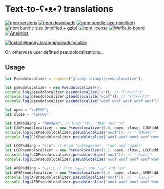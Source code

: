 # Text-to-ʕ•ᴥ•ʔ translations

[![npm versions](https://img.shields.io/npm/v/@randy.tarampi/pseudolocalize.svg?style=flat-square)](https://www.npmjs.com/package/@randy.tarampi/pseudolocalize) [![npm downloads](https://img.shields.io/npm/dt/@randy.tarampi/pseudolocalize.svg?style=flat-square)](https://www.npmjs.com/package/@randy.tarampi/pseudolocalize) [![npm bundle size (minified)](https://img.shields.io/bundlephobia/min/@randy.tarampi/pseudolocalize.svg?style=flat-square)](https://www.npmjs.com/package/@randy.tarampi/pseudolocalize) [![npm bundle size (minified + gzip)](https://img.shields.io/bundlephobia/minzip/@randy.tarampi/pseudolocalize.svg?style=flat-square)](https://www.npmjs.com/package/@randy.tarampi/pseudolocalize) [![npm license](https://img.shields.io/npm/l/@randy.tarampi/pseudolocalize.svg?registry_uri=https%3A%2F%2Fregistry.npmjs.com&style=flat-square)](https://www.npmjs.com/package/@randy.tarampi/pseudolocalize)  [![Waffle.io board](https://badge.waffle.io/randytarampi/randytarampi.github.io.svg?columns=all&style=flat-square)](https://waffle.io/randytarampi/randytarampi.github.io) [![Analytics](https://ga-beacon.appspot.com/UA-50921068-1/beacon/github/randytarampi/me/tree/master/packages/pseudolocalize?flat&useReferrer)](https://github.com/igrigorik/ga-beacon)

[![Install @randy.tarampi/pseudolocalize](https://nodeico.herokuapp.com/@randy.tarampi/pseudolocalize.svg)](https://www.npmjs.com/package/@randy.tarampi/pseudolocalize)

Or, otherwise user defined pseudolocalizations...

## Usage

```javascript
let Pseudolocalizer = require("@randy.tarampi/pseudolocalize");

let pseudolocalizer = new Pseudolocalizer();
console.log(pseudolocalizer.pseudolocalize("ᴥ")); // "ʕつ•ᴥ•ʔつ"
console.log(pseudolocalizer.pseudolocalize("woof")); // "ʕつ•w•ʔつ"
console.log(pseudolocalizer.pseudolocalize("woof woof woof woof woof")); // "ʕつ•woof woof woof woof woof•ʔつ"

let open = "\uFF5F";
let close = "\uFF60";

let CJKPadding = "纬横糸씨"; // From "纬", "横糸" and "씨"
let CJKPseudolocalizer = new Pseudolocalizer(0.8, open, close, CJKPadding, CJKPadding);
console.log(CJKPseudolocalizer.pseudolocalize("woof")); // "｟纬w纬｠"
console.log(CJKPseudolocalizer.pseudolocalize("woof woof woof woof woof")); // "｟纬w纬｠"

let LCGPadding = "sгυ"; // From "subtegmine", "гав" and "υφάδι"
let LCGPseudolocalizer = new Pseudolocalizer(1.2, open, close, LCGPadding, LCGPadding);
console.log(LCGPseudolocalizer.pseudolocalize("woof")); // "｟sws｠"
console.log(LCGPseudolocalizer.pseudolocalize("woof woof woof woof woof")); // "｟swoof woof woof woof woofs｠"

let AFBPadding = "نپব"; // From "نسيج" and "پود" and "বুনন"
let AFBPseudolocalizer = new Pseudolocalizer(1.5, open, close, AFBPadding, AFBPadding);
console.log(AFBPseudolocalizer.pseudolocalize("woof")); // "｟نwن｠"
console.log(AFBPseudolocalizer.pseudolocalize("woof woof woof woof woof")); // "｟نپবنپwoof woof woof woof woofنپবنپ｠"

```

